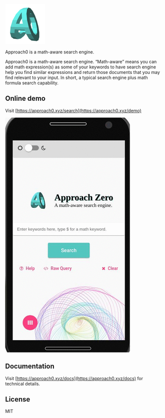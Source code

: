 ![](https://github.com/approach0/guide/blob/master/content/static/logo.png?raw=true)

Approach0 is a math-aware search engine.

Approach0 is a math-aware search engine. “Math-aware” means you can add math expression(s) as some of your keywords to have search engine help you find similar expressions and return those documents that you may find relevant to your input. In short, a typical search engine plus math formula search capability.

## Online demo
Visit [https://approach0.xyz/search](https://approach0.xyz/demo)

![](https://github.com/approach0/guide/blob/master/content/static/mix-query.gif?raw=true)

## Documentation
Visit [https://approach0.xyz/docs](https://approach0.xyz/docs) for technical details.

## License
MIT
